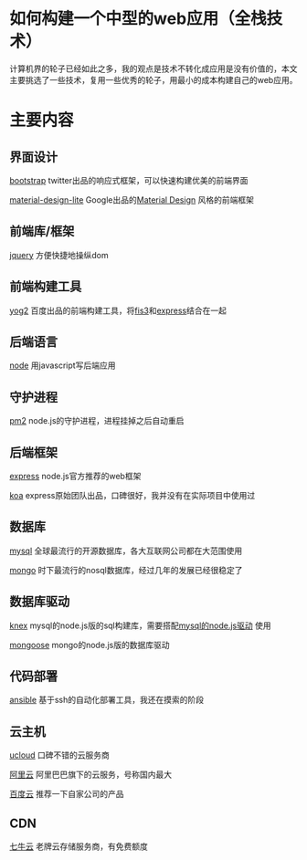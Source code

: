 # 如何构建一个中型的web应用（全栈技术）

计算机界的轮子已经如此之多，我的观点是技术不转化成应用是没有价值的，本文主要挑选了一些技术，复用一些优秀的轮子，用最小的成本构建自己的web应用。

# 主要内容

## 界面设计

[bootstrap](https://github.com/twbs/bootstrap) twitter出品的响应式框架，可以快速构建优美的前端界面

[material-design-lite](https://github.com/google/material-design-lite) Google出品的[Material Design](http://www.google.com/design/spec/material-design/introduction.html) 风格的前端框架

## 前端库/框架

[jquery](https://github.com/jquery/jquery) 方便快捷地操纵dom

## 前端构建工具

[yog2](https://github.com/fex-team/yog2) 百度出品的前端构建工具，将[fis3](https://github.com/fex-team/fis3)和[express](https://github.com/expressjs/express)结合在一起

## 后端语言

[node](https://github.com/nodejs/node) 用javascript写后端应用

## 守护进程

[pm2](https://github.com/Unitech/pm2) node.js的守护进程，进程挂掉之后自动重启

## 后端框架

[express](https://github.com/expressjs/express) node.js官方推荐的web框架

[koa](https://github.com/koajs/koa) express原始团队出品，口碑很好，我并没有在实际项目中使用过

## 数据库

[mysql](https://www.mysql.com/) 全球最流行的开源数据库，各大互联网公司都在大范围使用

[mongo](https://github.com/mongodb/mongo) 时下最流行的nosql数据库，经过几年的发展已经很稳定了

## 数据库驱动

 [knex](https://github.com/tgriesser/knex) mysql的node.js版的sql构建库，需要搭配[mysql的node.js驱动](https://github.com/mysqljs/mysql) 使用

[mongoose](https://github.com/Automattic/mongoose) mongo的node.js版的数据库驱动

## 代码部署

[ansible](https://github.com/ansible/ansible) 基于ssh的自动化部署工具，我还在摸索的阶段

## 云主机

[ucloud](https://www.ucloud.cn/) 口碑不错的云服务商

[阿里云](https://www.aliyun.com/) 阿里巴巴旗下的云服务，号称国内最大

[百度云](https://cloud.baidu.com/) 推荐一下自家公司的产品

## CDN

[七牛云](https://www.qiniu.com/) 老牌云存储服务商，有免费额度

